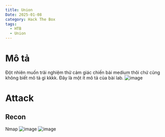 ```yaml
---
title: Union
Date: 2025-01-08
category: Hack The Box
tags:
  - HTB
  - Union
---
```

# Mô tả
Đột nhiên muốn trãi nghiệm thử cảm giác chiến bài medium thôi chứ cũng không biết mô tả gì kkkk.
Đây là một ít mô tả của bài lab.
![image](https://github.com/user-attachments/assets/6c48ca3b-84b7-4e4d-a166-a6d460542439)
# Attack
## Recon
Nmap
![image](https://github.com/user-attachments/assets/72c6f2c9-daec-46b0-836d-f0df668ed2ef)
![image](https://github.com/user-attachments/assets/7ae6be4b-72f5-4459-9da7-7c1e943be255)
